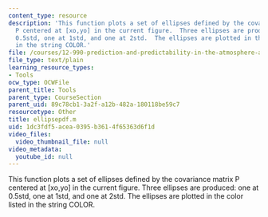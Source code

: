 ```yaml
---
content_type: resource
description: 'This function plots a set of ellipses defined by the covariance matrix
  P centered at [xo,yo] in the current figure.  Three ellipses are produced: one at
  0.5std, one at 1std, and one at 2std.  The ellipses are plotted in the color listed
  in the string COLOR.'
file: /courses/12-990-prediction-and-predictability-in-the-atmosphere-and-oceans-spring-2003/1dc3fdf5acea0395b3614f65363d6f1d_ellipsepdf.m
file_type: text/plain
learning_resource_types:
- Tools
ocw_type: OCWFile
parent_title: Tools
parent_type: CourseSection
parent_uid: 89c78cb1-3a2f-a12b-482a-180118be59c7
resourcetype: Other
title: ellipsepdf.m
uid: 1dc3fdf5-acea-0395-b361-4f65363d6f1d
video_files:
  video_thumbnail_file: null
video_metadata:
  youtube_id: null
---
```

This function plots a set of ellipses defined by the covariance matrix P centered at [xo,yo] in the current figure.  Three ellipses are produced: one at 0.5std, one at 1std, and one at 2std.  The ellipses are plotted in the color listed in the string COLOR.


